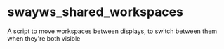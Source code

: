 # swayws_shared_workspaces
A script to move workspaces between displays, to switch between them when they're both visible
